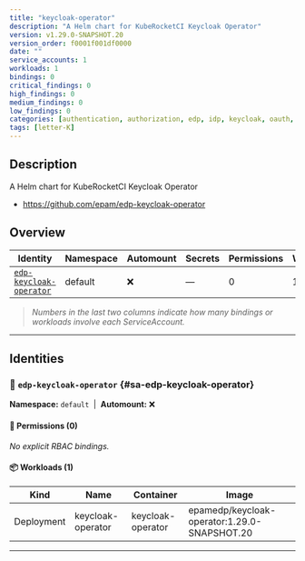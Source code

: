 ```yaml
---
title: "keycloak-operator"
description: "A Helm chart for KubeRocketCI Keycloak Operator"
version: v1.29.0-SNAPSHOT.20
version_order: f0001f001df0000
date: ""
service_accounts: 1
workloads: 1
bindings: 0
critical_findings: 0
high_findings: 0
medium_findings: 0
low_findings: 0
categories: [authentication, authorization, edp, idp, keycloak, oauth, oidc, operator, saml, sso]
tags: [letter-K]
---
```


## Description

A Helm chart for KubeRocketCI Keycloak Operator

- https://github.com/epam/edp-keycloak-operator

## Overview

| Identity                                             | Namespace | Automount | Secrets | Permissions | Workloads | Risk |
| ---------------------------------------------------- | --------- | --------- | ------- | ----------- | --------- | ---- |
| [`edp-keycloak-operator`](#sa-edp-keycloak-operator) | default   | ❌        | —       | 0           | 1         | —    |

> _Numbers in the last two columns indicate how many bindings or workloads involve each ServiceAccount._

---

## Identities

### 🤖 `edp-keycloak-operator` {#sa-edp-keycloak-operator}

**Namespace:** `default`  |  **Automount:** ❌

#### 🔑 Permissions (0)

_No explicit RBAC bindings._

#### 📦 Workloads (1)

| Kind       | Name              | Container         | Image                                        |
| ---------- | ----------------- | ----------------- | -------------------------------------------- |
| Deployment | keycloak-operator | keycloak-operator | epamedp/keycloak-operator:1.29.0-SNAPSHOT.20 |

---
